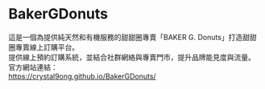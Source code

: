 # BakerGDonuts
這是一個為提供純天然和有機服務的甜甜圈專賣「BAKER G. Donuts」打造甜甜圈專賣線上訂購平台。<br/>
提供線上預約訂購系統，並結合社群網絡與專賣門市，提升品牌能見度與流量。<br/>
官方網站連結：<br/>
https://crystal9ong.github.io/BakerGDonuts/
